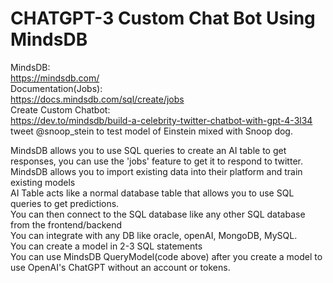 # CHATGPT-3 Custom Chat Bot Using MindsDB


MindsDB: </br>
https://mindsdb.com/ </br>
Documentation(Jobs): </br>
https://docs.mindsdb.com/sql/create/jobs </br>
Create Custom Chatbot: </br>
https://dev.to/mindsdb/build-a-celebrity-twitter-chatbot-with-gpt-4-3l34 </br>
tweet @snoop_stein to test model of Einstein mixed with Snoop dog. </br>

MindsDB allows you to use SQL queries to create an AI table to get responses, you can use the 'jobs' feature to get it to respond to twitter. </br>
MindsDB allows you to import existing data into their platform and train existing models </br>
AI Table acts like a normal database table that allows you to use SQL queries to get predictions. </br>
You can then connect to the SQL database like any other SQL database from the frontend/backend </br>
You can integrate with any DB like oracle, openAI, MongoDB, MySQL. </br>
You can create a model in 2-3 SQL statements </br>
You can use MindsDB QueryModel(code above) after you create a model to use OpenAI's ChatGPT without an account or tokens. </br>
